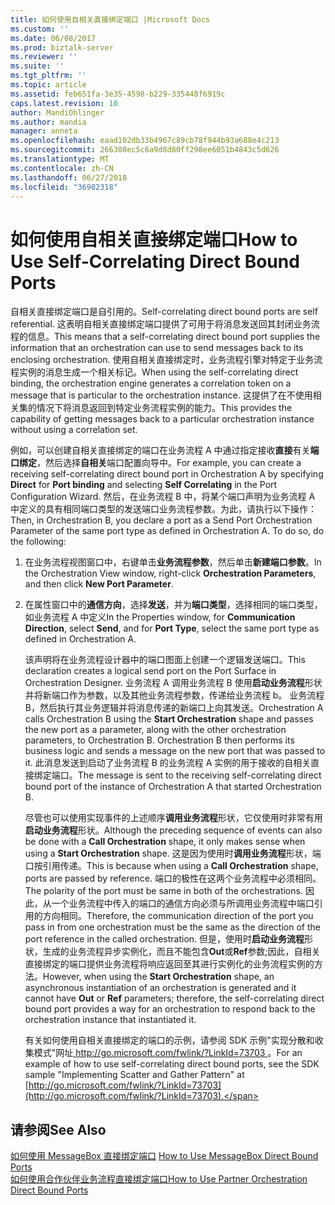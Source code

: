 ```yaml
---
title: 如何使用自相关直接绑定端口 |Microsoft Docs
ms.custom: ''
ms.date: 06/08/2017
ms.prod: biztalk-server
ms.reviewer: ''
ms.suite: ''
ms.tgt_pltfrm: ''
ms.topic: article
ms.assetid: feb651fa-3e35-4598-b229-335448f6919c
caps.latest.revision: 10
author: MandiOhlinger
ms.author: mandia
manager: anneta
ms.openlocfilehash: eaad102db33b4967c89cb78f944b93a688e4c213
ms.sourcegitcommit: 266308ec5c6a9d8d80ff298ee6051b4843c5d626
ms.translationtype: MT
ms.contentlocale: zh-CN
ms.lasthandoff: 06/27/2018
ms.locfileid: "36982318"
---
```

# <a name="how-to-use-self-correlating-direct-bound-ports"></a><span data-ttu-id="2dff1-102">如何使用自相关直接绑定端口</span><span class="sxs-lookup"><span data-stu-id="2dff1-102">How to Use Self-Correlating Direct Bound Ports</span></span>
<span data-ttu-id="2dff1-103">自相关直接绑定端口是自引用的。</span><span class="sxs-lookup"><span data-stu-id="2dff1-103">Self-correlating direct bound ports are self referential.</span></span> <span data-ttu-id="2dff1-104">这表明自相关直接绑定端口提供了可用于将消息发送回其封闭业务流程的信息。</span><span class="sxs-lookup"><span data-stu-id="2dff1-104">This means that a self-correlating direct bound port supplies the information that an orchestration can use to send messages back to its enclosing orchestration.</span></span> <span data-ttu-id="2dff1-105">使用自相关直接绑定时，业务流程引擎对特定于业务流程实例的消息生成一个相关标记。</span><span class="sxs-lookup"><span data-stu-id="2dff1-105">When using the self-correlating direct binding, the orchestration engine generates a correlation token on a message that is particular to the orchestration instance.</span></span> <span data-ttu-id="2dff1-106">这提供了在不使用相关集的情况下将消息返回到特定业务流程实例的能力。</span><span class="sxs-lookup"><span data-stu-id="2dff1-106">This provides the capability of getting messages back to a particular orchestration instance without using a correlation set.</span></span>  
  
 <span data-ttu-id="2dff1-107">例如，可以创建自相关直接绑定的端口在业务流程 A 中通过指定接收**直接**有关**端口绑定**，然后选择**自相关**端口配置向导中。</span><span class="sxs-lookup"><span data-stu-id="2dff1-107">For example, you can create a receiving self-correlating direct bound port in Orchestration A by specifying **Direct** for **Port binding** and selecting **Self Correlating** in the Port Configuration Wizard.</span></span> <span data-ttu-id="2dff1-108">然后，在业务流程 B 中，将某个端口声明为业务流程 A 中定义的具有相同端口类型的发送端口业务流程参数。为此，请执行以下操作：</span><span class="sxs-lookup"><span data-stu-id="2dff1-108">Then, in Orchestration B, you declare a port as a Send Port Orchestration Parameter of the same port type as defined in Orchestration A. To do so, do the following:</span></span>  
  
1. <span data-ttu-id="2dff1-109">在业务流程视图窗口中，右键单击**业务流程参数**，然后单击**新建端口参数**。</span><span class="sxs-lookup"><span data-stu-id="2dff1-109">In the Orchestration View window, right-click **Orchestration Parameters**, and then click **New Port Parameter**.</span></span>  
  
2. <span data-ttu-id="2dff1-110">在属性窗口中的**通信方向**，选择**发送**，并为**端口类型**，选择相同的端口类型，如业务流程 A 中定义</span><span class="sxs-lookup"><span data-stu-id="2dff1-110">In the Properties window, for **Communication Direction**, select **Send**, and for **Port Type**, select the same port type as defined in Orchestration A.</span></span>  
  
   <span data-ttu-id="2dff1-111">该声明将在业务流程设计器中的端口图面上创建一个逻辑发送端口。</span><span class="sxs-lookup"><span data-stu-id="2dff1-111">This declaration creates a logical send port on the Port Surface in Orchestration Designer.</span></span> <span data-ttu-id="2dff1-112">业务流程 A 调用业务流程 B 使用**启动业务流程**形状并将新端口作为参数，以及其他业务流程参数，传递给业务流程 b。 业务流程 B，然后执行其业务逻辑并将消息传递的新端口上向其发送。</span><span class="sxs-lookup"><span data-stu-id="2dff1-112">Orchestration A calls Orchestration B using the **Start Orchestration** shape and passes the new port as a parameter, along with the other orchestration parameters, to Orchestration B. Orchestration B then performs its business logic and sends a message on the new port that was passed to it.</span></span> <span data-ttu-id="2dff1-113">此消息发送到启动了业务流程 B 的业务流程 A 实例的用于接收的自相关直接绑定端口。</span><span class="sxs-lookup"><span data-stu-id="2dff1-113">The message is sent to the receiving self-correlating direct bound port of the instance of Orchestration A that started Orchestration B.</span></span>  
  
   <span data-ttu-id="2dff1-114">尽管也可以使用实现事件的上述顺序**调用业务流程**形状，它仅使用时非常有用**启动业务流程**形状。</span><span class="sxs-lookup"><span data-stu-id="2dff1-114">Although the preceding sequence of events can also be done with a **Call Orchestration** shape, it only makes sense when using a **Start Orchestration** shape.</span></span> <span data-ttu-id="2dff1-115">这是因为使用时**调用业务流程**形状，端口按引用传递。</span><span class="sxs-lookup"><span data-stu-id="2dff1-115">This is because when using a **Call Orchestration** shape, ports are passed by reference.</span></span> <span data-ttu-id="2dff1-116">端口的极性在这两个业务流程中必须相同。</span><span class="sxs-lookup"><span data-stu-id="2dff1-116">The polarity of the port must be same in both of the orchestrations.</span></span> <span data-ttu-id="2dff1-117">因此，从一个业务流程中传入的端口的通信方向必须与所调用业务流程中端口引用的方向相同。</span><span class="sxs-lookup"><span data-stu-id="2dff1-117">Therefore, the communication direction of the port you pass in from one orchestration must be the same as the direction of the port reference in the called orchestration.</span></span> <span data-ttu-id="2dff1-118">但是，使用时**启动业务流程**形状，生成的业务流程异步实例化，而且不能包含**Out**或**Ref**参数;因此，自相关直接绑定的端口提供业务流程将响应返回至其进行实例化的业务流程实例的方法。</span><span class="sxs-lookup"><span data-stu-id="2dff1-118">However, when using the **Start Orchestration** shape, an asynchronous instantiation of an orchestration is generated and it cannot have **Out** or **Ref** parameters; therefore, the self-correlating direct bound port provides a way for an orchestration to respond back to the orchestration instance that instantiated it.</span></span>  
  
   <span data-ttu-id="2dff1-119">有关如何使用自相关直接绑定的端口的示例，请参阅 SDK 示例"实现分散和收集模式"网址[ http://go.microsoft.com/fwlink/?LinkId=73703 ](http://go.microsoft.com/fwlink/?LinkId=73703)。</span><span class="sxs-lookup"><span data-stu-id="2dff1-119">For an example of how to use self-correlating direct bound ports, see the SDK sample "Implementing Scatter and Gather Pattern" at [http://go.microsoft.com/fwlink/?LinkId=73703](http://go.microsoft.com/fwlink/?LinkId=73703).</span></span>  
  
## <a name="see-also"></a><span data-ttu-id="2dff1-120">请参阅</span><span class="sxs-lookup"><span data-stu-id="2dff1-120">See Also</span></span>  
 <span data-ttu-id="2dff1-121">[如何使用 MessageBox 直接绑定端口](../core/how-to-use-messagebox-direct-bound-ports.md) </span><span class="sxs-lookup"><span data-stu-id="2dff1-121">[How to Use MessageBox Direct Bound Ports](../core/how-to-use-messagebox-direct-bound-ports.md) </span></span>  
 [<span data-ttu-id="2dff1-122">如何使用合作伙伴业务流程直接绑定端口</span><span class="sxs-lookup"><span data-stu-id="2dff1-122">How to Use Partner Orchestration Direct Bound Ports</span></span>](../core/how-to-use-partner-orchestration-direct-bound-ports.md)